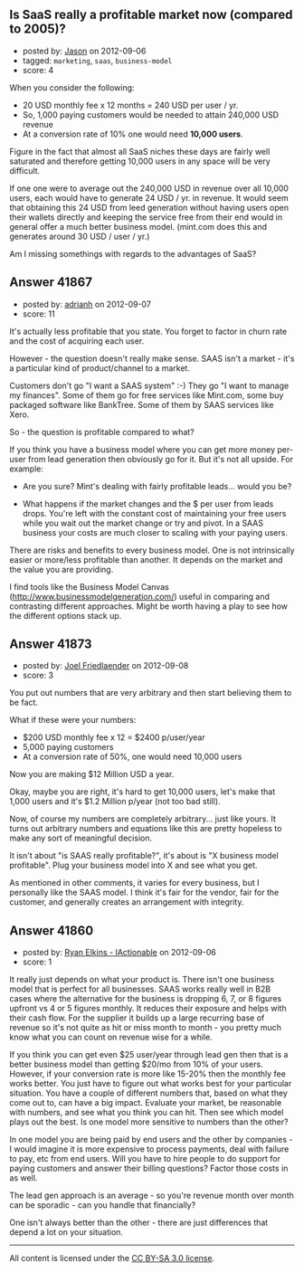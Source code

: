 ## Is SaaS really a profitable market now (compared to 2005)?

- posted by: [Jason](https://stackexchange.com/users/-1/18769-jason) on 2012-09-06
- tagged: `marketing`, `saas`, `business-model`
- score: 4

When you consider the following:

- 20 USD monthly fee x 12 months = 240 USD per user / yr.
- So, 1,000 paying customers would be needed to attain 240,000 USD revenue
- At a conversion rate of 10% one would need **10,000 users**.

Figure in the fact that almost all SaaS niches these days are fairly well saturated and therefore getting 10,000 users in any space will be very difficult.

If one one were to average out the 240,000 USD in revenue over all 10,000 users, each would have to generate 24 USD / yr. in revenue. It would seem that obtaining this 24 USD from leed generation without having users open their wallets directly and keeping the service free from their end would in general offer a much better business model. (mint.com does this and generates around 30 USD / user / yr.)

Am I missing somethings with regards to the advantages of SaaS?





## Answer 41867

- posted by: [adrianh](https://stackexchange.com/users/-1/4599-adrianh) on 2012-09-07
- score: 11

It's actually less profitable that you state. You forget to factor in churn rate and the cost of acquiring each user.

However - the question doesn't really make sense. SAAS isn't a market - it's a particular kind of product/channel to a market.

Customers don't go "I want a SAAS system" :-) They go "I want to manage my finances". Some of them go for free services like Mint.com, some buy packaged software like BankTree. Some of them by SAAS services like Xero.

So - the question is profitable compared to what?

If you think you have a business model where you can get more money per-user from lead generation then obviously go for it. But it's not all upside. For example:

* Are you sure? Mint's dealing with fairly profitable leads... would you be?

* What happens if the market changes and the $ per user from leads drops. You're left with the constant cost of maintaining your free users while you wait out the market change or try and pivot. In a SAAS business your costs are much closer to scaling with your paying users.

There are risks and benefits to every business model. One is not intrinsically easier or more/less profitable than another.  It depends on the market and the value you are providing.

I find tools like the Business Model Canvas (http://www.businessmodelgeneration.com/) useful in comparing and contrasting different approaches. Might be worth having a play to see how the different options stack up.


## Answer 41873

- posted by: [Joel Friedlaender](https://stackexchange.com/users/-1/5543-joel-friedlaender) on 2012-09-08
- score: 3

You put out numbers that are very arbitrary and then start believing them to be fact.

What if these were your numbers:

 - $200 USD monthly fee x 12 = $2400 p/user/year
 - 5,000 paying customers
 - At a conversion rate of 50%, one would need 10,000 users

Now you are making $12 Million USD a year.

Okay, maybe you are right, it's hard to get 10,000 users, let's make that 1,000 users and it's $1.2 Million p/year (not too bad still).

Now, of course my numbers are completely arbitrary... just like yours.  It turns out arbitrary numbers and equations like this are pretty hopeless to make any sort of meaningful decision.

It isn't about "is SAAS really profitable?", it's about is "X business model profitable".  Plug your business model into X and see what you get.

As mentioned in other comments, it varies for every business, but I personally like the SAAS model.  I think it's fair for the vendor, fair for the customer, and generally creates an arrangement with integrity.


## Answer 41860

- posted by: [Ryan Elkins - IActionable](https://stackexchange.com/users/-1/2566-ryan-elkins-iactionable) on 2012-09-06
- score: 1

It really just depends on what your product is. There isn't one business model that is perfect for all businesses. SAAS works really well in B2B cases where the alternative for the business is dropping 6, 7, or 8 figures upfront vs 4 or 5 figures monthly. It reduces their exposure and helps with their cash flow. For the supplier it builds up a large recurring base of revenue so it's not quite as hit or miss month to month - you pretty much know what you can count on revenue wise for a while.

If you think you can get even $25 user/year through lead gen then that is a better business model than getting $20/mo from 10% of your users. However, if your conversion rate is more like 15-20% then the monthly fee works better. You just have to figure out what works best for your particular situation. You have a couple of different numbers that, based on what they come out to, can have a big impact.  Evaluate your market, be reasonable with numbers, and see what you think you can hit. Then see which model plays out the best. Is one model more sensitive to numbers than the other?

In one model you are being paid by end users and the other by companies - I would imagine it is more expensive to process payments, deal with failure to pay, etc from end users. Will you have to hire people to do support for paying customers and answer their billing questions? Factor those costs in as well.

The lead gen approach is an average - so you're revenue month over month can be sporadic - can you handle that financially?

One isn't always better than the other - there are just differences that depend a lot on your situation. 



---

All content is licensed under the [CC BY-SA 3.0 license](https://creativecommons.org/licenses/by-sa/3.0/).
